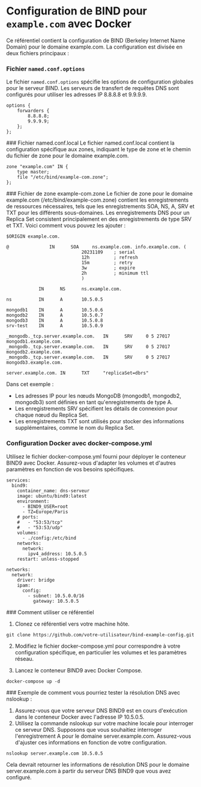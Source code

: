 
# Configuration de BIND pour `example.com` avec Docker

Ce référentiel contient la configuration de BIND (Berkeley Internet Name Domain) pour le domaine example.com. La configuration est divisée en deux fichiers principaux :

### Fichier `named.conf.options`

Le fichier `named.conf.options` spécifie les options de configuration globales pour le serveur BIND. Les serveurs de transfert de requêtes DNS sont configurés pour utiliser les adresses IP 8.8.8.8 et 9.9.9.9.

```bind
options {
    forwarders {
        8.8.8.8;
        9.9.9.9;
    };
};
```

### Fichier named.conf.local
Le fichier named.conf.local contient la configuration spécifique aux zones, indiquant le type de zone et le chemin du fichier de zone pour le domaine example.com.

```
zone "example.com" IN {
    type master;
    file "/etc/bind/example-com.zone";
};
```

### Fichier de zone example-com.zone
Le fichier de zone pour le domaine example.com (/etc/bind/example-com.zone) contient les enregistrements de ressources nécessaires, tels que les enregistrements SOA, NS, A, SRV et TXT pour les différents sous-domaines. Les enregistrements DNS pour un Replica Set consistent principalement en des enregistrements de type SRV et TXT. Voici comment vous pouvez les ajouter :

```
$ORIGIN example.com.

@               IN      SOA     ns.example.com. info.example.com. (
                            20231109    ; serial
                            12h         ; refresh
                            15m         ; retry
                            3w          ; expire
                            2h          ; minimum ttl
                            )

            IN      NS      ns.example.com.

ns          IN      A       10.5.0.5

mongodb1    IN      A       10.5.0.6
mongodb2    IN      A       10.5.0.7
mongodb3    IN      A       10.5.0.8
srv-test    IN      A       10.5.0.9

_mongodb._tcp.server.example.com.   IN      SRV     0 5 27017 mongodb1.example.com.
_mongodb._tcp.server.example.com.   IN      SRV     0 5 27017 mongodb2.example.com.
_mongodb._tcp.server.example.com.   IN      SRV     0 5 27017 mongodb3.example.com.

server.example.com. IN      TXT     "replicaSet=dbrs"
```

Dans cet exemple :

* Les adresses IP pour les nœuds MongoDB (mongodb1, mongodb2, mongodb3) sont définies en tant qu'enregistrements de type A.
* Les enregistrements SRV spécifient les détails de connexion pour chaque nœud du Replica Set.
* Les enregistrements TXT sont utilisés pour stocker des informations supplémentaires, comme le nom du Replica Set.

### Configuration Docker avec docker-compose.yml
Utilisez le fichier docker-compose.yml fourni pour déployer le conteneur BIND9 avec Docker. Assurez-vous d'adapter les volumes et d'autres paramètres en fonction de vos besoins spécifiques.
```
services:
  bind9:
    container_name: dns-serveur
    image: ubuntu/bind9:latest
    environment:
      - BIND9_USER=root
      - TZ=Europe/Paris
    # ports:
    #   - "53:53/tcp"
    #   - "53:53/udp"
    volumes:
      - ./config:/etc/bind
    networks:
      network:
        ipv4_address: 10.5.0.5
    restart: unless-stopped

networks:
  network:
    driver: bridge
    ipam:
      config:
        - subnet: 10.5.0.0/16
          gateway: 10.5.0.5
```

### Comment utiliser ce référentiel

1. Clonez ce référentiel vers votre machine hôte.
```
git clone https://github.com/votre-utilisateur/bind-example-config.git
```
2. Modifiez le fichier docker-compose.yml pour correspondre à votre configuration spécifique, en particulier les volumes et les paramètres réseau.

3. Lancez le conteneur BIND9 avec Docker Compose.
```
docker-compose up -d
```

### Exemple de comment vous pourriez tester la résolution DNS avec nslookup :

1. Assurez-vous que votre serveur DNS BIND9 est en cours d'exécution dans le conteneur Docker avec l'adresse IP 10.5.0.5.
2. Utilisez la commande nslookup sur votre machine locale pour interroger ce serveur DNS. Supposons que vous souhaitiez interroger l'enregistrement A pour le domaine server.example.com. Assurez-vous d'ajuster ces informations en fonction de votre configuration.
```
nslookup server.example.com 10.5.0.5
```
Cela devrait retourner les informations de résolution DNS pour le domaine server.example.com à partir du serveur DNS BIND9 que vous avez configuré.